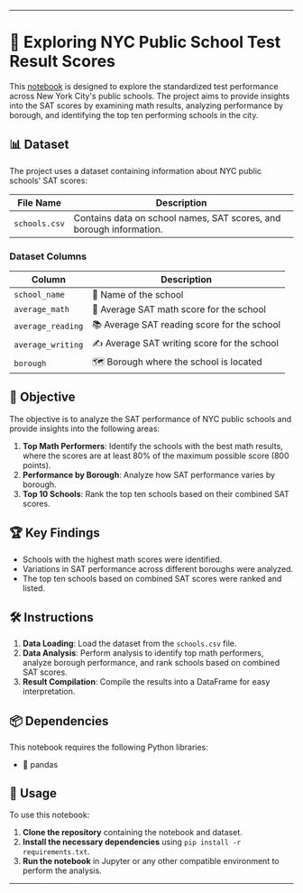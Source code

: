 
---

# 🏫 Exploring NYC Public School Test Result Scores

This [notebook](https://github.com/victorlcastro-dsa/PBL_DataCamp/blob/7aa350d55d772c2f7199537f3f78b7c32bb639f7/workspaces/exploring_nyc_public_school_test_result_scores/workspace/notebook.ipynb) is designed to explore the standardized test performance across New York City's public schools. The project aims to provide insights into the SAT scores by examining math results, analyzing performance by borough, and identifying the top ten performing schools in the city.

## 📊 Dataset

The project uses a dataset containing information about NYC public schools' SAT scores:

| File Name         | Description                                                                                   |
|-------------------|-----------------------------------------------------------------------------------------------|
| `schools.csv`     | Contains data on school names, SAT scores, and borough information.                            |

### Dataset Columns

| Column             | Description                                                                                           |
|--------------------|-------------------------------------------------------------------------------------------------------|
| `school_name`      | 🏫 Name of the school                                                                                 |
| `average_math`     | 📐 Average SAT math score for the school                                                               |
| `average_reading`  | 📚 Average SAT reading score for the school                                                            |
| `average_writing`  | ✍️ Average SAT writing score for the school                                                            |
| `borough`          | 🗺️ Borough where the school is located                                                                |

## 🎯 Objective

The objective is to analyze the SAT performance of NYC public schools and provide insights into the following areas:

1. **Top Math Performers**: Identify the schools with the best math results, where the scores are at least 80% of the maximum possible score (800 points).
2. **Performance by Borough**: Analyze how SAT performance varies by borough.
3. **Top 10 Schools**: Rank the top ten schools based on their combined SAT scores.

## 🏆 Key Findings

- Schools with the highest math scores were identified.
- Variations in SAT performance across different boroughs were analyzed.
- The top ten schools based on combined SAT scores were ranked and listed.

## 🛠️ Instructions

1. **Data Loading**: Load the dataset from the `schools.csv` file.
2. **Data Analysis**: Perform analysis to identify top math performers, analyze borough performance, and rank schools based on combined SAT scores.
3. **Result Compilation**: Compile the results into a DataFrame for easy interpretation.

## 📦 Dependencies

This notebook requires the following Python libraries:

- 🐼 pandas

## 🚀 Usage

To use this notebook:

1. **Clone the repository** containing the notebook and dataset.
2. **Install the necessary dependencies** using `pip install -r requirements.txt`.
3. **Run the notebook** in Jupyter or any other compatible environment to perform the analysis.

---


